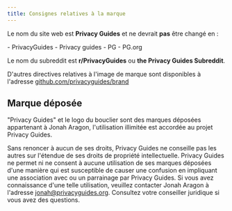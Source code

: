```yaml
---
title: Consignes relatives à la marque
---
```


Le nom du site web est **Privacy Guides** et ne devrait **pas** être changé en :

<div class="pg-red" markdown>
- PrivacyGuides
- Privacy guides
- PG
- PG.org
</div>

Le nom du subreddit est **r/PrivacyGuides** ou **the Privacy Guides Subreddit**.

D'autres directives relatives à l'image de marque sont disponibles à l'adresse [github.com/privacyguides/brand](https://github.com/privacyguides/brand)

## Marque déposée

"Privacy Guides" et le logo du bouclier sont des marques déposées appartenant à Jonah Aragon, l'utilisation illimitée est accordée au projet Privacy Guides.

Sans renoncer à aucun de ses droits, Privacy Guides ne conseille pas les autres sur l'étendue de ses droits de propriété intellectuelle. Privacy Guides ne permet ni ne consent à aucune utilisation de ses marques déposées d'une manière qui est susceptible de causer une confusion en impliquant une association avec ou un parrainage par Privacy Guides. Si vous avez connaissance d'une telle utilisation, veuillez contacter Jonah Aragon à l'adresse jonah@privacyguides.org. Consultez votre conseiller juridique si vous avez des questions.

